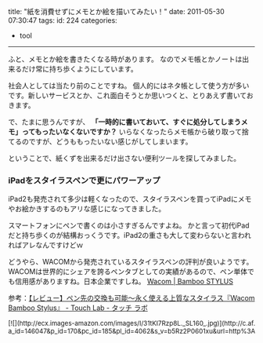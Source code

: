 title: "紙を消費せずにメモとか絵を描いてみたい！"
date: 2011-05-30 07:30:47
tags:
id: 224
categories:
  - tool
---

ふと、メモとか絵を書きたくなる時があります。
なのでメモ帳とかノートは出来るだけ常に持ち歩くようにしています。

社会人としては当たり前のことですね。
個人的にはネタ帳として使う方が多いです。新しいサービスとか、これ面白そうとか思いつくと、とりあえず書いておきます。

で、たまに思うんですが、
**「一時的に書いておいて、すぐに処分してしまうメモ」ってもったいなくないですか？**
いらなくなったらメモ帳から破り取って捨てるのですが、どうももったいない感じがしてしまいます。

ということで、紙くずを出来るだけ出さない便利ツールを探してみました。
<!--more-->

### iPadをスタイラスペンで更にパワーアップ

iPad2も発売されて多少は軽くなったので、スタイラスペンを買ってiPadにメモやお絵かきするのもアリな感じになってきました。

スマートフォンにペンで書くのは小さすぎるんですよね。
かと言って初代iPadだと持ち歩くのが結構おっくうです。iPad2の重さも大して変わらないと言われればアレなんですけどｗ

どうやら、WACOMから発売されているスタイラスペンの評判が良いようです。
WACOMは世界的にシェアを誇るペンタブとしての実績があるので、ペン単体でも信用感がありますね。日本企業ですしね。
[Wacom | Bamboo STYLUS](http://tablet.wacom.co.jp/store/campaign/stylus/index.html "Link to Wacom | Bamboo STYLUS")

参考：[【レビュー】ペン先の交換も可能〜永く使える上質なスタイラス『Wacom Bamboo Stylus』 - Touch Lab - タッチ ラボ](http://ipodtouchlab.com/2011/05/wacom-bamboo-stylus.html?utm_source=feedburner&utm_medium=feed&utm_campaign=Feed%3A+ipod_touch_lab+%28Touch+Lab%29 "Link to 【レビュー】ペン先の交換も可能〜永く使える上質なスタイラス『Wacom Bamboo Stylus』 - Touch Lab - タッチ ラボ")

<div class="kaerebalink-box" style="text-align:left;padding-bottom:20px;font-size:small;/zoom: 1;overflow: hidden;"><div class="kaerebalink-image" style="float:left;margin:0 15px 10px 0;">[![](http://ecx.images-amazon.com/images/I/31tKI7Rzp8L._SL160_.jpg)](http://c.af.moshimo.com/af/c/assignment/external?a_id=146047&p_id=170&pc_id=185&pl_id=4062&s_v=b5Rz2P0601xu&url=http%3A%2F%2Fwww.amazon.co.jp%2Fexec%2Fobidos%2FASIN%2FB004XF0FQW%2Fref%3Dnosim)</div><div class="kaerebalink-info" style="line-height:120%;/zoom: 1;overflow: hidden;"><div class="kaerebalink-name" style="margin-bottom:10px;line-height:120%">[Wacom iPad/IPad2/iPhone4対応 描画、ポインティングに最適なタッチペン Bamboo Stylus CS-100/K0](http://c.af.moshimo.com/af/c/assignment/external?a_id=146047&p_id=170&pc_id=185&pl_id=4062&s_v=b5Rz2P0601xu&url=http%3A%2F%2Fwww.amazon.co.jp%2Fexec%2Fobidos%2FASIN%2FB004XF0FQW%2Fref%3Dnosim)<div class="kaerebalink-powered-date" style="font-size:8pt;margin-top:5px;font-family:verdana;line-height:120%">posted with [カエレバ](http://kaereba.com)</div></div><div class="kaerebalink-detail" style="margin-bottom:5px;"> ワコム 2011-05-27    </div><div class="kaerebalink-link1" style="margin-top:10px;"><div class="shoplinkamazon" style="margin-right:5px;background: url('http://img.yomereba.com/kl.gif') 0 0 no-repeat;padding: 2px 0 2px 18px;white-space: nowrap;">[Amazon](http://c.af.moshimo.com/af/c/assignment/external?a_id=146047&p_id=170&pc_id=185&pl_id=4062&s_v=b5Rz2P0601xu&url=http%3A%2F%2Fwww.amazon.co.jp%2Fexec%2Fobidos%2Fexternal-search%2F%3Fmode%3Dblended%26keyword%3DBamboo%2520Stylus)</div><div class="shoplinkrakuten" style="margin-right:5px;background: url('http://img.yomereba.com/kl.gif') 0 -50px no-repeat;padding: 2px 0 2px 18px;white-space: nowrap;">[楽天市場](http://c.af.moshimo.com/af/c/assignment/external?a_id=146049&p_id=54&pc_id=54&pl_id=616&s_v=b5Rz2P0601xu&url=http%3A%2F%2Fsearch.rakuten.co.jp%2Fsearch%2Fmall%2FBamboo%2520Stylus%2F-%2Ff.1-p.1-s.1-sf.0-st.A-v.2%3Fx%3D0 "楽天市場")</div><div class="shoplinkyahoo" style="margin-right:5px;background: url('http://img.yomereba.com/kl.gif') 0 -150px no-repeat;padding: 2px 0 2px 18px;white-space: nowrap;">[Yahooショッピング![](http://ad.jp.ap.valuecommerce.com/servlet/gifbanner?sid=2756067&pid=879867547)](http://ck.jp.ap.valuecommerce.com/servlet/referral?sid=2756067&pid=879867547&vc_url=http%3A%2F%2Fshopping.search.yahoo.co.jp%2Fsearch%3FuIv%3Don%26ei%3DUTF-8%26tab_ex%3Dcommerce%26slider%3D0%26va%3DBamboo%2520Stylus "Yahooショッピング")</div><div class="shoplinkyahooAuc" style="margin-right:5px;background: url('http://img.yomereba.com/kl.gif') 0 -150px no-repeat;padding: 2px 0 2px 18px;white-space: nowrap;">[Yahooオークション![](http://ad.jp.ap.valuecommerce.com/servlet/gifbanner?sid=2756067&pid=879867543)](http://ck.jp.ap.valuecommerce.com/servlet/referral?sid=2756067&pid=879867543&vc_url=http%3A%2F%2Fauctions.search.yahoo.co.jp%2Fsearch%3Fvo%3D%26ve%3D%26auccat%3D0%26aucminprice%3D%26aucmaxprice%3D%26aucmin_bidorbuy_price%3D%26aucmax_bidorbuy_price%3D%26loc_cd%3D0%26abatch%3D0%26istatus%3D0%26filtered%3D1%26ei%3DUTF-8%26tab_ex%3Dcommerce%26va%3DBamboo%2520Stylus "Yahooオークション")</div></div></div></div>

### 電子メモパッド ブギーボード

[ブギーボード | KENT Displays](http://www.kingjim.co.jp/sp/boogieboard/ "Link to KENT Displays")
一部で有名なブギーボードです。大学だと生協で扱ってたりするらしいです。
以前、知り合いに使わせてもらったのですが、
**個人的にかなりオススメです！**

iPadのようにデータにはしないので保存は出来ませんが、一時的な記録を残すには重宝します。
電池交換が出来ないのが玉に瑕ですが、書き換えは5万回まで可能でワンタッチで書いた内容をクリア出来ます。

**まるで未来的な持ち運び黒板ですね。**
（既に一瞬で消えるホワイトボード的なものはありますがｗ）

最大の魅力は軽さ、コンパクト感、書きやすさでしょうかね。
筆圧認識は結構なもので、手書きにかなり近い感覚で書くことが出来ます。

もしメモした物を残したいのなら、書いた内容をカメラで撮ってEvernoteにでも上げておきましょう。丁寧に書いたのならEvernoteで文字認識してくれますしね。
触らせて貰っただけで、まだ自分のは持ってないのですが、常に持ち運んだり、作業時に常備しておきたいツールです。
自分のアイデアを人に絵を描きながら説明するのに使えそうです。
そのうち買おうと思ってます。

<div class="kaerebalink-box" style="text-align:left;padding-bottom:20px;font-size:small;/zoom: 1;overflow: hidden;"><div class="kaerebalink-image" style="float:left;margin:0 15px 10px 0;">[![](http://ecx.images-amazon.com/images/I/31td7iq1bKL._SL160_.jpg)](http://c.af.moshimo.com/af/c/assignment/external?a_id=146047&p_id=170&pc_id=185&pl_id=4062&s_v=b5Rz2P0601xu&url=http%3A%2F%2Fwww.amazon.co.jp%2Fexec%2Fobidos%2FASIN%2FB00428M40K%2Fref%3Dnosim)</div><div class="kaerebalink-info" style="line-height:120%;/zoom: 1;overflow: hidden;"><div class="kaerebalink-name" style="margin-bottom:10px;line-height:120%">[ユニーク 電子メモタブレット ブギーボード ブラック BB-001](http://c.af.moshimo.com/af/c/assignment/external?a_id=146047&p_id=170&pc_id=185&pl_id=4062&s_v=b5Rz2P0601xu&url=http%3A%2F%2Fwww.amazon.co.jp%2Fexec%2Fobidos%2FASIN%2FB00428M40K%2Fref%3Dnosim)<div class="kaerebalink-powered-date" style="font-size:8pt;margin-top:5px;font-family:verdana;line-height:120%">posted with [カエレバ](http://kaereba.com)</div></div><div class="kaerebalink-detail" style="margin-bottom:5px;"> ユニーク 2010-09-08    </div><div class="kaerebalink-link1" style="margin-top:10px;"><div class="shoplinkamazon" style="margin-right:5px;background: url('http://img.yomereba.com/kl.gif') 0 0 no-repeat;padding: 2px 0 2px 18px;white-space: nowrap;">[Amazon](http://c.af.moshimo.com/af/c/assignment/external?a_id=146047&p_id=170&pc_id=185&pl_id=4062&s_v=b5Rz2P0601xu&url=http%3A%2F%2Fwww.amazon.co.jp%2Fexec%2Fobidos%2Fexternal-search%2F%3Fmode%3Dblended%26keyword%3D%25E3%2583%2596%25E3%2582%25AE%25E3%2583%25BC%25E3%2583%259C%25E3%2583%25BC%25E3%2583%2589)</div><div class="shoplinkrakuten" style="margin-right:5px;background: url('http://img.yomereba.com/kl.gif') 0 -50px no-repeat;padding: 2px 0 2px 18px;white-space: nowrap;">[楽天市場](http://c.af.moshimo.com/af/c/assignment/external?a_id=146049&p_id=54&pc_id=54&pl_id=616&s_v=b5Rz2P0601xu&url=http%3A%2F%2Fsearch.rakuten.co.jp%2Fsearch%2Fmall%2F%25E3%2583%2596%25E3%2582%25AE%25E3%2583%25BC%25E3%2583%259C%25E3%2583%25BC%25E3%2583%2589%2F-%2Ff.1-p.1-s.1-sf.0-st.A-v.2%3Fx%3D0 "楽天市場")</div><div class="shoplinkyahoo" style="margin-right:5px;background: url('http://img.yomereba.com/kl.gif') 0 -150px no-repeat;padding: 2px 0 2px 18px;white-space: nowrap;">[Yahooショッピング![](http://ad.jp.ap.valuecommerce.com/servlet/gifbanner?sid=2756067&pid=879867547)](http://ck.jp.ap.valuecommerce.com/servlet/referral?sid=2756067&pid=879867547&vc_url=http%3A%2F%2Fshopping.search.yahoo.co.jp%2Fsearch%3FuIv%3Don%26ei%3DUTF-8%26tab_ex%3Dcommerce%26slider%3D0%26va%3D%25E3%2583%2596%25E3%2582%25AE%25E3%2583%25BC%25E3%2583%259C%25E3%2583%25BC%25E3%2583%2589 "Yahooショッピング")</div><div class="shoplinkyahooAuc" style="margin-right:5px;background: url('http://img.yomereba.com/kl.gif') 0 -150px no-repeat;padding: 2px 0 2px 18px;white-space: nowrap;">[Yahooオークション![](http://ad.jp.ap.valuecommerce.com/servlet/gifbanner?sid=2756067&pid=879867543)](http://ck.jp.ap.valuecommerce.com/servlet/referral?sid=2756067&pid=879867543&vc_url=http%3A%2F%2Fauctions.search.yahoo.co.jp%2Fsearch%3Fvo%3D%26ve%3D%26auccat%3D0%26aucminprice%3D%26aucmaxprice%3D%26aucmin_bidorbuy_price%3D%26aucmax_bidorbuy_price%3D%26loc_cd%3D0%26abatch%3D0%26istatus%3D0%26filtered%3D1%26ei%3DUTF-8%26tab_ex%3Dcommerce%26va%3D%25E3%2583%2596%25E3%2582%25AE%25E3%2583%25BC%25E3%2583%259C%25E3%2583%25BC%25E3%2583%2589 "Yahooオークション")</div></div></div></div>